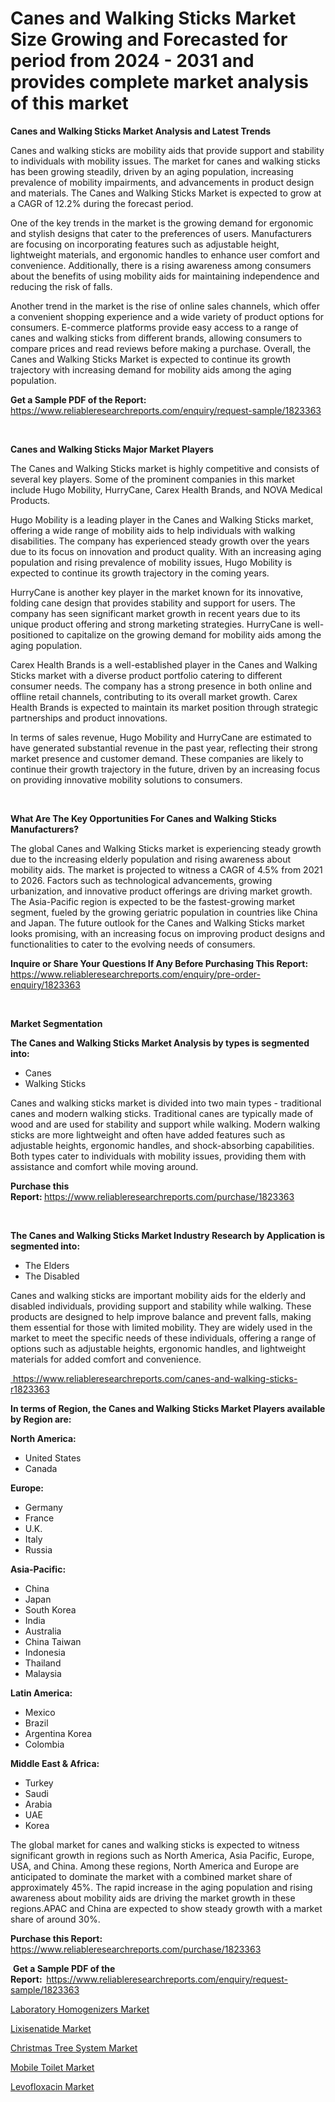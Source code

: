 <p><h1>Canes and Walking Sticks Market Size Growing and Forecasted for period from 2024 - 2031 and provides complete market analysis of this market</h1></p><p><strong>Canes and Walking Sticks Market Analysis and Latest Trends</strong></p>
<p><p>Canes and walking sticks are mobility aids that provide support and stability to individuals with mobility issues. The market for canes and walking sticks has been growing steadily, driven by an aging population, increasing prevalence of mobility impairments, and advancements in product design and materials. The Canes and Walking Sticks Market is expected to grow at a CAGR of 12.2% during the forecast period.</p><p>One of the key trends in the market is the growing demand for ergonomic and stylish designs that cater to the preferences of users. Manufacturers are focusing on incorporating features such as adjustable height, lightweight materials, and ergonomic handles to enhance user comfort and convenience. Additionally, there is a rising awareness among consumers about the benefits of using mobility aids for maintaining independence and reducing the risk of falls.</p><p>Another trend in the market is the rise of online sales channels, which offer a convenient shopping experience and a wide variety of product options for consumers. E-commerce platforms provide easy access to a range of canes and walking sticks from different brands, allowing consumers to compare prices and read reviews before making a purchase. Overall, the Canes and Walking Sticks Market is expected to continue its growth trajectory with increasing demand for mobility aids among the aging population.</p></p>
<p><strong>Get a Sample PDF of the Report:&nbsp;</strong> <a href="https://www.reliableresearchreports.com/enquiry/request-sample/1823363">https://www.reliableresearchreports.com/enquiry/request-sample/1823363</a></p>
<p>&nbsp;</p>
<p><strong>Canes and Walking Sticks Major Market Players</strong></p>
<p><p>The Canes and Walking Sticks market is highly competitive and consists of several key players. Some of the prominent companies in this market include Hugo Mobility, HurryCane, Carex Health Brands, and NOVA Medical Products.</p><p>Hugo Mobility is a leading player in the Canes and Walking Sticks market, offering a wide range of mobility aids to help individuals with walking disabilities. The company has experienced steady growth over the years due to its focus on innovation and product quality. With an increasing aging population and rising prevalence of mobility issues, Hugo Mobility is expected to continue its growth trajectory in the coming years.</p><p>HurryCane is another key player in the market known for its innovative, folding cane design that provides stability and support for users. The company has seen significant market growth in recent years due to its unique product offering and strong marketing strategies. HurryCane is well-positioned to capitalize on the growing demand for mobility aids among the aging population.</p><p>Carex Health Brands is a well-established player in the Canes and Walking Sticks market with a diverse product portfolio catering to different consumer needs. The company has a strong presence in both online and offline retail channels, contributing to its overall market growth. Carex Health Brands is expected to maintain its market position through strategic partnerships and product innovations.</p><p>In terms of sales revenue, Hugo Mobility and HurryCane are estimated to have generated substantial revenue in the past year, reflecting their strong market presence and customer demand. These companies are likely to continue their growth trajectory in the future, driven by an increasing focus on providing innovative mobility solutions to consumers.</p></p>
<p>&nbsp;</p>
<p><strong>What Are The Key Opportunities For Canes and Walking Sticks Manufacturers?</strong></p>
<p><p>The global Canes and Walking Sticks market is experiencing steady growth due to the increasing elderly population and rising awareness about mobility aids. The market is projected to witness a CAGR of 4.5% from 2021 to 2026. Factors such as technological advancements, growing urbanization, and innovative product offerings are driving market growth. The Asia-Pacific region is expected to be the fastest-growing market segment, fueled by the growing geriatric population in countries like China and Japan. The future outlook for the Canes and Walking Sticks market looks promising, with an increasing focus on improving product designs and functionalities to cater to the evolving needs of consumers.</p></p>
<p><strong>Inquire or Share Your Questions If Any Before Purchasing This Report:</strong> <a href="https://www.reliableresearchreports.com/enquiry/pre-order-enquiry/1823363">https://www.reliableresearchreports.com/enquiry/pre-order-enquiry/1823363</a></p>
<p>&nbsp;</p>
<p><strong>Market Segmentation</strong></p>
<p><strong>The Canes and Walking Sticks Market Analysis by types is segmented into:</strong></p>
<p><ul><li>Canes</li><li>Walking Sticks</li></ul></p>
<p><p>Canes and walking sticks market is divided into two main types - traditional canes and modern walking sticks. Traditional canes are typically made of wood and are used for stability and support while walking. Modern walking sticks are more lightweight and often have added features such as adjustable heights, ergonomic handles, and shock-absorbing capabilities. Both types cater to individuals with mobility issues, providing them with assistance and comfort while moving around.</p></p>
<p><strong>Purchase this Report:&nbsp;</strong><a href="https://www.reliableresearchreports.com/purchase/1823363">https://www.reliableresearchreports.com/purchase/1823363</a></p>
<p>&nbsp;</p>
<p><strong>The Canes and Walking Sticks Market Industry Research by Application is segmented into:</strong></p>
<p><ul><li>The Elders</li><li>The Disabled</li></ul></p>
<p><p>Canes and walking sticks are important mobility aids for the elderly and disabled individuals, providing support and stability while walking. These products are designed to help improve balance and prevent falls, making them essential for those with limited mobility. They are widely used in the market to meet the specific needs of these individuals, offering a range of options such as adjustable heights, ergonomic handles, and lightweight materials for added comfort and convenience.</p></p>
<p><a href="https://www.reliableresearchreports.com/canes-and-walking-sticks-r1823363">&nbsp;https://www.reliableresearchreports.com/canes-and-walking-sticks-r1823363</a></p>
<p><strong>In terms of Region, the Canes and Walking Sticks Market Players available by Region are:</strong></p>
<p>
    <p> <strong> North America: </strong>
        <ul>
            <li>United States</li>
            <li>Canada</li>
        </ul>
        </p> 
    <p> <strong> Europe: </strong>
        <ul>
            <li>Germany</li>
            <li>France</li>
            <li>U.K.</li>
            <li>Italy</li>
            <li>Russia</li>
        </ul>
        </p> 
    <p> <strong> Asia-Pacific: </strong>
        <ul>
            <li>China</li>
            <li>Japan</li>
            <li>South Korea</li>
            <li>India</li>
            <li>Australia</li>
            <li>China Taiwan</li>
            <li>Indonesia</li>
            <li>Thailand</li>
            <li>Malaysia</li>
        </ul>
        </p> 
    <p> <strong> Latin America: </strong>
        <ul>
            <li>Mexico</li>
            <li>Brazil</li>
            <li>Argentina Korea</li>
            <li>Colombia</li>
        </ul>
        </p> 
    <p> <strong> Middle East & Africa: </strong>
        <ul>
            <li>Turkey</li>
            <li>Saudi</li>
            <li>Arabia</li>
            <li>UAE</li>
            <li>Korea</li>
        </ul>
    </p>
    </p>
<p><p>The global market for canes and walking sticks is expected to witness significant growth in regions such as North America, Asia Pacific, Europe, USA, and China. Among these regions, North America and Europe are anticipated to dominate the market with a combined market share of approximately 45%. The rapid increase in the aging population and rising awareness about mobility aids are driving the market growth in these regions.APAC and China are expected to show steady growth with a market share of around 30%.</p></p>
<p><strong>Purchase this Report: </strong><a href="https://www.reliableresearchreports.com/purchase/1823363">https://www.reliableresearchreports.com/purchase/1823363</a></p>
<p>&nbsp;<strong>Get a Sample PDF of the Report:&nbsp;&nbsp;</strong><a href="https://www.reliableresearchreports.com/enquiry/request-sample/1823363">https://www.reliableresearchreports.com/enquiry/request-sample/1823363</a></p>
<p><strong></strong></p>
<p><p><a href="https://medium.com/@paullawrence644/global-laboratory-homogenizers-market-size-is-expected-to-reach-at-a-cagr-of-10-and-this-report-853190c18f46">Laboratory Homogenizers Market</a></p><p><a href="https://github.com/nhteumcc68/Market-Research-Report-List-1/blob/main/lixisenatide-market.md">Lixisenatide Market</a></p><p><a href="https://medium.com/@bryaneal908/christmas-tree-system-market-size-share-trends-analysis-report-by-product-subsea-tree-surface-2494134f44a0">Christmas Tree System Market</a></p><p><a href="https://medium.com/@jennyflatoue9/navigating-the-global-mobile-toilet-market-landscape-trends-forecasts-and-impact-analysis-2024-fae413dd6917">Mobile Toilet Market</a></p><p><a href="https://github.com/LeilaniWyman2021/Market-Research-Report-List-2/blob/main/levofloxacin-market.md">Levofloxacin Market</a></p></p>